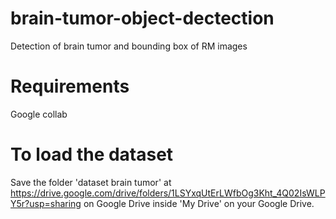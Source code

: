 # brain-tumor-object-dectection
Detection of brain tumor and bounding box of RM images

# Requirements
Google collab

# To load the dataset 
Save the folder 'dataset brain tumor' at https://drive.google.com/drive/folders/1LSYxqUtErLWfbOg3Kht_4Q02IsWLPY5r?usp=sharing on Google Drive inside 'My Drive' on your Google Drive.
